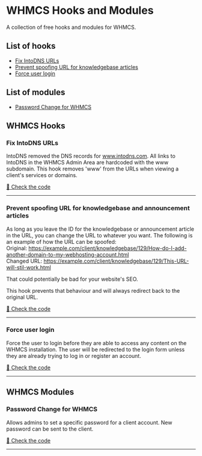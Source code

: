 # WHMCS Hooks and Modules
A collection of free hooks and modules for WHMCS.

## List of hooks

- [Fix IntoDNS URLs](#fix-intodns-urls)
- [Prevent spoofing URL for knowledgebase articles](#prevent-spoofing-url-for-knowledgebase-and-announcement-articles)
- [Force user login](#force-user-login)

## List of modules

- [Password Change for WHMCS](#password-change-for-whmcs)

## WHMCS Hooks
### Fix IntoDNS URLs
IntoDNS removed the DNS records for www.intodns.com. All links to IntoDNS in the WHMCS Admin Area are hardcoded
with the www subdomain.
This hook removes 'www' from the URLs when viewing a client's services or domains.

[🔗 Check the code](hooks/FixIntoDNSURLs.php)
___
### Prevent spoofing URL for knowledgebase and announcement articles
As long as you leave the ID for the knowledgebase or announcement article in the URL, you can change the URL to whatever you want. 
The following is an example of how the URL can be spoofed:<br>
Original: https://example.com/client/knowledgebase/129/How-do-I-add-another-domain-to-my-webhosting-account.html <br>
Changed URL: https://example.com/client/knowledgebase/129/This-URL-will-stil-work.html

That could potentially be bad for your website's SEO. 

This hook prevents that behaviour and will always redirect back to the original URL.

[🔗 Check the code](hooks/FixURLSpoofing.php)
___
### Force user login
Force the user to login before they are able to access any content on the WHMCS installation. 
The user will be redirected to the login form unless they are already trying to log in or register an account.

[🔗 Check the code](hooks/ForceUserLogin.php)

---
## WHMCS Modules
### Password Change for WHMCS
Allows admins to set a specific password for a client account. New password can be sent to the client.

[🔗 Check the code](modules/addons/WHMCSPasswordChange)

---